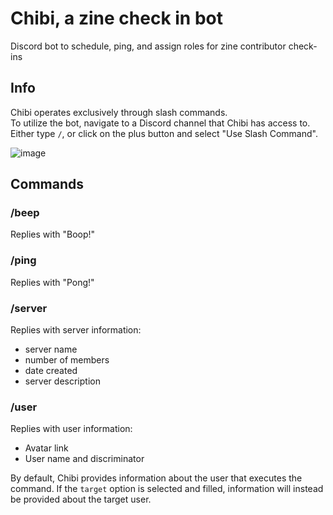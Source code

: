 # Chibi, a zine check in bot
Discord bot to schedule, ping, and assign roles for zine contributor check-ins

## Info
Chibi operates exclusively through slash commands.  
To utilize the bot, navigate to a Discord channel that Chibi has access to. Either type `/`, or click on the plus button and select "Use Slash Command".  

![image](https://user-images.githubusercontent.com/53491467/168551128-2b6088c1-4c9a-48ec-961d-5b02596ed808.png)

## Commands
### /beep
Replies with "Boop!"

### /ping
Replies with "Pong!"

### /server
Replies with server information:
- server name
- number of members
- date created
- server description

### /user
Replies with user information:
- Avatar link
- User name and discriminator

By default, Chibi provides information about the user that executes the command. If the `target` option is selected and filled, information will instead be provided about the target user.
